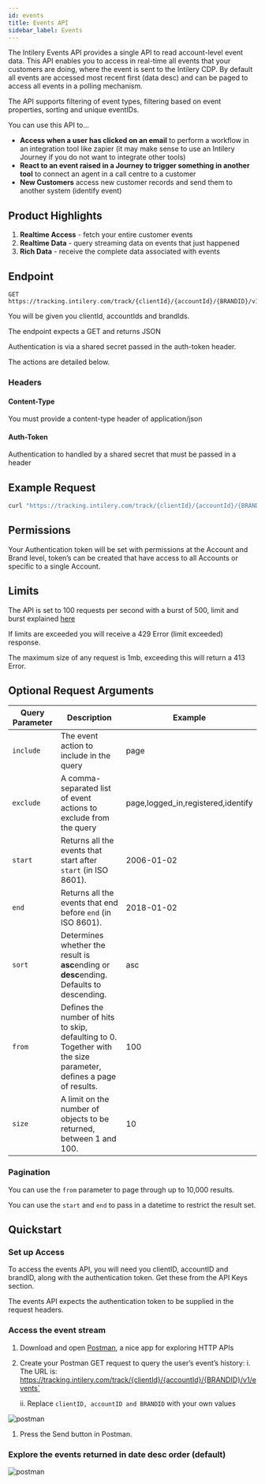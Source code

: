 ```yaml
---
id: events
title: Events API
sidebar_label: Events
---
```


The Intilery Events API provides a single API to read account-level event data. This API enables you to access in real-time all events that your customers are doing, where the event is sent to the Intilery CDP. By default all events are accessed most recent first (data desc) and can be paged to access all events in a polling mechanism.

The API supports filtering of event types, filtering based on event properties, sorting and unique eventIDs.

You can use this API to…

- **Access when a user has clicked on an email** to perform a workflow in an integration tool like zapier (it may make sense to use an Intilery Journey if you do not want to integrate other tools)
- **React to an event raised in a Journey to trigger something in another tool** to connect an agent in a call centre to a customer
- **New Customers** access new customer records and send them to another system (identify event)

## Product Highlights

1. **Realtime Access** - fetch your entire customer events
2. **Realtime Data** - query streaming data on events that just happened
4. **Rich Data** - receive the complete data associated with events

## Endpoint

```http request
GET https://tracking.intilery.com/track/{clientId}/{accountId}/{BRANDID}/v1/events/
```

You will be given you clientId, accountIds and brandIds.

The endpoint expects a GET and returns JSON

Authentication is via a shared secret passed in the auth-token header.

The actions are detailed below.

### Headers

#### Content-Type

You must provide a content-type header of application/json

#### Auth-Token

Authentication to handled by a shared secret that must be passed in a header

## Example Request

```bash
curl "https://tracking.intilery.com/track/{clientId}/{accountId}/{BRANDID}/v1/events" -i -X GET \ -H "content-type: application/json" \ -H "auth-token: 1234abcd"
```

## Permissions

Your Authentication token will be set with permissions at the Account and Brand level, token’s can be created that have access to all Accounts or specific to a single Account. 

## Limits

The API is set to 100 requests per second with a burst of 500, limit and burst explained [here](https://en.wikipedia.org/wiki/Token_bucket)

If limits are exceeded you will receive a 429 Error (limit exceeded) response.

The maximum size of any request is 1mb, exceeding this will return a 413 Error.


## Optional Request Arguments

| **Query Parameter** | **Description**                                              | **Example**                   |
| ------------ | ------------------------------------------------------------ | ----------------------------- |
| `include`    | The event action to include in the query    | page                         |
| `exclude`    | A comma-separated list of event actions to exclude from the query             | page,logged_in,registered,identify |
| `start`      | Returns all the events that start after `start` (in ISO 8601). | 2006-01-02                    |
| `end`        | Returns all the events that end before `end` (in ISO 8601).  | 2018-01-02                    |
| `sort`       | Determines whether the result is **asc**ending or **desc**ending. Defaults to descending. | asc                      |
| `from`       | Defines the number of hits to skip, defaulting to 0. Together with the size parameter, defines a page of results. | 100 |
| `size`       | A limit on the number of objects to be returned, between 1 and 100. | 10 |

### Pagination
You can use the `from` parameter to page through up to 10,000 results.

You can use the `start` and `end` to pass in a datetime to restrict the result set.

## Quickstart

### Set up Access

To access the events API, you will need you clientID, accountID and brandID, along with the authentication token. Get these from the API Keys section.

The events API expects the authentication token to be supplied in the request headers.

### Access the event stream

1. Download and open [Postman](https://www.getpostman.com/), a nice app for exploring HTTP APIs

2. Create your Postman GET request to query the user’s event’s history: i. The URL is: https://tracking.intilery.com/track/{clientId}/{accountId}/{BRANDID}/v1/events`

   ii. Replace `clientID, accountID and BRANDID` with your own values


![postman](/img/postman-events-1.png)

1. Press the Send button in Postman.

### Explore the events returned in date desc order (default)

![postman](/img/postman-events-2.png)
